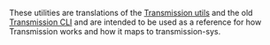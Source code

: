 These utilities are translations of the
[Transmission utils](https://github.com/transmission/transmission/tree/master/cli)
and the old
[Transmission CLI](https://github.com/transmission/transmission/tree/master/utils)
and are intended to be used as a reference for how Transmission works
and how it maps to transmission-sys.